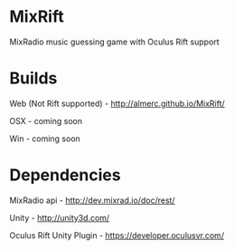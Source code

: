 MixRift
=======

MixRadio music guessing game with Oculus Rift support

Builds
======

Web (Not Rift supported) - http://almerc.github.io/MixRift/

OSX - coming soon

Win - coming soon

Dependencies
============

MixRadio api - http://dev.mixrad.io/doc/rest/

Unity - http://unity3d.com/

Oculus Rift Unity Plugin - https://developer.oculusvr.com/
